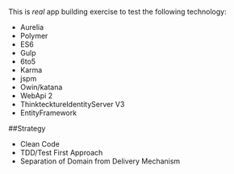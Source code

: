 This is *real* app building exercise to test the following technology:

- Aurelia
- Polymer
- ES6
- Gulp
- 6to5
- Karma
- jspm
- Owin/katana
- WebApi 2
- ThinktecktureIdentityServer V3
- EntityFramework

##Strategy
- Clean Code
- TDD/Test First Approach
- Separation of Domain from Delivery Mechanism
